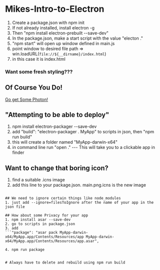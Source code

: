 # Mikes-Intro-to-Electron

1. Create a package.json with npm init
2. If not already installed, install electron -g
3. Then "npm install electron-prebuilt --save-dev"
4. In the package.json, make a start script with the value "electon ."
5. "npm start" will open up window defined in main.js
6.  point window to desired file path  => win.loadURL(`file://${__dirname}/index.html`)
  6. in this case it is index.html

### Want some fresh styling???
## Of Course You Do!

[Go get Some Photon!](http://photonkit.com/)

## "Attempting to be able to deploy"
1. npm install electron-packager --save-dev
2. add "build": "electron-packager . MyApp" to scripts in json, then "npm run build"
 2. this will create a folder named "MyApp-darwin-x64"
3. in command line run "open ."  --- This will take you to a clickable app in finder

## Want to change that boring icon?
1. find a suitable .icns image
2. add this line to your package.json.  main.png.icns is the new image
```"build": "electron-packager . MyApp && cp main.png.icns MyApp-darwin-x64/MyApp.app/Contents/Resources/electron.icns

## We need to ignore certain things like node_modules
1. just add --ignore=filesToIgnore after the name of your app in the json file

## How about some Privacy for your app
1. npm install asar --save-dev
2. go to scripts in package.json
3. add
```"package": "asar pack MyApp-darwin-x64/MyApp.app/Contents/Resources/app MyApp-darwin-x64/MyApp.app/Contents/Resources/app.asar",

4. npm run package


# Always have to delete and rebuild using npm run build
